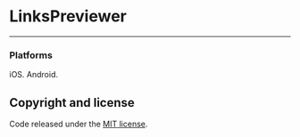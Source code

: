 

# LinksPreviewer
----

### Platforms

iOS.
Android.

## Copyright and license

Code released under the [MIT license](https://opensource.org/licenses/MIT).